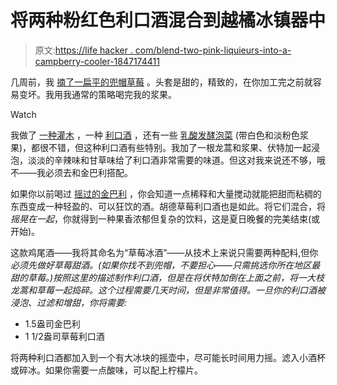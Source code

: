 # 将两种粉红色利口酒混合到越橘冰镇器中

> 原文:[https://life hacker . com/blend-two-pink-liquieurs-into-a-campberry-cooler-1847174411](https://lifehacker.com/blend-two-pink-liqueurs-into-a-campberry-cooler-1847174411)

几周前，我 [摘了一扁平的兜帽草莓](https://www.instagram.com/p/CP6PvvQBUH7/) 。头套是甜的，精致的，在你加工完之前就容易变坏。我用我通常的策略喝完我的浆果。

Watch

我做了 [一种灌木](https://lifehacker.com/how-to-drink-your-way-through-your-summer-berry-haul-1837247326) ，一种 [利口酒](https://lifehacker.com/honor-your-summer-fruit-by-turning-it-into-liqueur-1847160087) ，还有一些 [乳酸发酵泡菜](https://lifehacker.com/lacto-ferment-fruits-and-vegetables-in-vacuum-bags-1845508370) (带白色和淡粉色浆果)，都很不错，但这种利口酒有些特别。我加了一根龙蒿和浆果、伏特加一起浸泡，淡淡的辛辣味和甘草味给了利口酒非常需要的味道。但这对我来说还不够，哦不——我必须去和金巴利搭配。

如果你以前喝过 [摇过的金巴利](https://lifehacker.com/shaken-campari-is-a-perfect-one-ingredient-cocktail-1842395954) ，你会知道一点稀释和大量搅动就能把甜而粘稠的东西变成一种轻盈的、可以狂饮的酒。胡德草莓利口酒也是如此。将它们混合，将*摇晃在一起*，你就得到一种果香浓郁但复杂的饮料，这是夏日晚餐的完美结束(或开始)。

这款鸡尾酒——我将其命名为“草莓冰酒”——从技术上来说只需要两种配料,但你*必须先做好草莓甜酒。(如果你找不到兜帽，不要担心——只需挑选你所在地区最甜的草莓。)按照这里的描述制作利口酒，但是在将伏特加倒在上面之前，将一大枝龙蒿和草莓一起捣碎。这个过程需要几天时间，但是非常值得。一旦你的利口酒被浸泡、过滤和增甜，你将需要:*

*   1.5盎司金巴利
*   1 1/2盎司草莓利口酒

将两种利口酒都加入到一个有大冰块的摇壶中，尽可能长时间用力摇。滤入小酒杯或碎冰。如果你需要一点酸味，可以配上柠檬片。